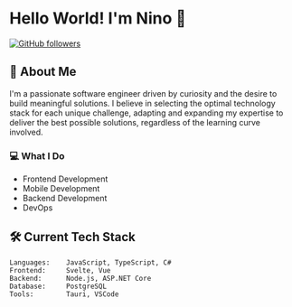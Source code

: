 # Hello World! I'm Nino 👋

[![GitHub followers](https://img.shields.io/github/followers/ninogjoni?label=Follow&style=social)](https://github.com/ninogjoni)

## 🚀 About Me
I'm a passionate software engineer driven by curiosity and the desire to build meaningful solutions.
I believe in selecting the optimal technology stack for each unique challenge, adapting and expanding my expertise to deliver the best possible solutions, regardless of the learning curve involved.

### 💻 What I Do
- Frontend Development
- Mobile Development
- Backend Development
- DevOps 

## 🛠️ Current Tech Stack
```text
Languages:    JavaScript, TypeScript, C#
Frontend:     Svelte, Vue  
Backend:      Node.js, ASP.NET Core
Database:     PostgreSQL
Tools:        Tauri, VSCode
```



